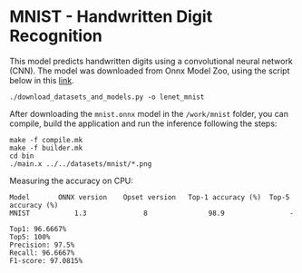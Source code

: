 # MNIST - Handwritten Digit Recognition

This model predicts handwritten digits using a convolutional neural network
(CNN). The model was downloaded from Onnx Model Zoo, using the script below in
this [link](https://github.com/pytorch/glow/tree/master/utils).

```
./download_datasets_and_models.py -o lenet_mnist

```

After downloading the `mnist.onnx` model in the `/work/mnist` folder, you can
compile, build the application and run the inference following the steps:

``` 
make -f compile.mk
make -f builder.mk
cd bin
./main.x ../../datasets/mnist/*.png
```

Measuring the accuracy on CPU:

```
Model	    ONNX version	Opset version	Top-1 accuracy (%)	Top-5 accuracy (%)
MNIST           1.3              8               98.9                -

Top1: 96.6667%
Top5: 100%
Precision: 97.5%
Recall: 96.6667%
F1-score: 97.0815%
```
